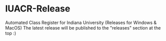 # IUACR-Release
Automated Class Register for Indiana University (Releases for Windows &amp; MacOS)
The latest release will be published to the "releases" section at the top :)
